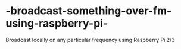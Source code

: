 # -broadcast-something-over-fm-using-raspberry-pi-
Broadcast locally on any particular frequency using Raspberry Pi 2/3
